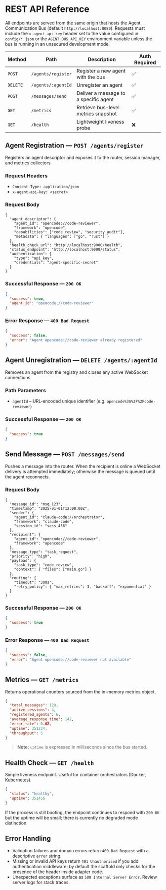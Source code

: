 # REST API Reference

All endpoints are served from the same origin that hosts the Agent Communication Bus (default `http://localhost:8080`). Requests must include the `x-agent-api-key` header set to the value configured in `config/*.json` or the `AGENT_BUS_API_KEY` environment variable unless the bus is running in an unsecured development mode.

| Method | Path | Description | Auth Required |
| --- | --- | --- | --- |
| `POST` | `/agents/register` | Register a new agent with the bus | ✅ |
| `DELETE` | `/agents/:agentId` | Unregister an agent | ✅ |
| `POST` | `/messages/send` | Deliver a message to a specific agent | ✅ |
| `GET` | `/metrics` | Retrieve bus-level metrics snapshot | ✅ |
| `GET` | `/health` | Lightweight liveness probe | ❌ |

## Agent Registration — `POST /agents/register`

Registers an agent descriptor and exposes it to the router, session manager, and metrics collectors.

### Request Headers
- `Content-Type: application/json`
- `x-agent-api-key: <secret>`

### Request Body
```jsonc
{
  "agent_descriptor": {
    "agent_id": "opencode://code-reviewer",
    "framework": "opencode",
    "capabilities": ["code_review", "security_audit"],
    "metadata": { "languages": ["go", "rust"] }
  },
  "health_check_url": "http://localhost:9000/health",
  "status_endpoint": "http://localhost:9000/status",
  "authentication": {
    "type": "api_key",
    "credentials": "agent-specific-secret"
  }
}
```

### Successful Response — `200 OK`
```json
{
  "success": true,
  "agent_id": "opencode://code-reviewer"
}
```

### Error Response — `400 Bad Request`
```json
{
  "success": false,
  "error": "Agent opencode://code-reviewer already registered"
}
```

## Agent Unregistration — `DELETE /agents/:agentId`

Removes an agent from the registry and closes any active WebSocket connections.

### Path Parameters
- `agentId` – URL-encoded unique identifier (e.g. `opencode%3A%2F%2Fcode-reviewer`)

### Successful Response — `200 OK`
```json
{
  "success": true
}
```

## Send Message — `POST /messages/send`

Pushes a message into the router. When the recipient is online a WebSocket delivery is attempted immediately; otherwise the message is queued until the agent reconnects.

### Request Body
```jsonc
{
  "message_id": "msg_123",
  "timestamp": "2025-01-01T12:00:00Z",
  "sender": {
    "agent_id": "claude-code://orchestrator",
    "framework": "claude-code",
    "session_id": "sess_456"
  },
  "recipient": {
    "agent_id": "opencode://code-reviewer",
    "framework": "opencode"
  },
  "message_type": "task_request",
  "priority": "high",
  "payload": {
    "task_type": "code_review",
    "context": { "files": ["main.go"] }
  },
  "routing": {
    "timeout": "300s",
    "retry_policy": { "max_retries": 3, "backoff": "exponential" }
  }
}
```

### Successful Response — `200 OK`
```json
{
  "success": true
}
```

### Error Response — `400 Bad Request`
```json
{
  "success": false,
  "error": "Agent opencode://code-reviewer not available"
}
```

## Metrics — `GET /metrics`

Returns operational counters sourced from the in-memory metrics object.

```json
{
  "total_messages": 128,
  "active_sessions": 4,
  "registered_agents": 6,
  "average_response_time": 142,
  "error_rate": 0.02,
  "uptime": 351234,
  "throughput": 5
}
```

> **Note:** `uptime` is expressed in milliseconds since the bus started.

## Health Check — `GET /health`

Simple liveness endpoint. Useful for container orchestrators (Docker, Kubernetes).

```json
{
  "status": "healthy",
  "uptime": 351456
}
```

If the process is still booting, the endpoint continues to respond with `200 OK` but the uptime will be small; there is currently no degraded mode distinction.

## Error Handling

- Validation failures and domain errors return `400 Bad Request` with a descriptive `error` string.
- Missing or invalid API keys return `401 Unauthorized` if you add authentication middleware; by default the scaffold only checks for the presence of the header inside adapter code.
- Unexpected exceptions surface as `500 Internal Server Error`. Review server logs for stack traces.
